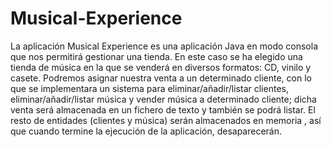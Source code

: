 # Musical-Experience
La aplicación Musical Experience es una aplicación Java en modo consola que nos permitirá gestionar una tienda. En este caso se ha elegido una tienda de música en la que se venderá en diversos formatos: CD, vinilo y casete. Podremos asignar nuestra venta a un determinado cliente, con lo que se implementara un sistema para eliminar/añadir/listar clientes, eliminar/añadir/listar música y vender música a determinado cliente; dicha venta será almacenada en un fichero de texto y también se podrá listar. El resto de entidades (clientes y música) serán almacenados en memoria , así que cuando termine la ejecución de la aplicación, desaparecerán.

